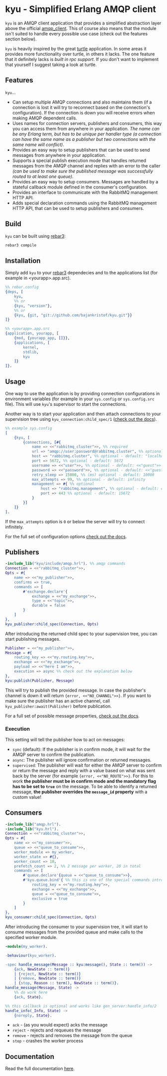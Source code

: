 # kyu - Simplified Erlang AMQP client

`kyu` is an AMQP client application that provides a simplified abstraction layer above the official [amqp_client](https://github.com/rabbitmq/rabbitmq-erlang-client). This of course also means that the module isn't suited to handle every possible use case (check out the features section below). 

`kyu` is heavily inspired by the great [turtle](https://github.com/shopgun/turtle) application. In some areas it provides more functionality over turtle, in others it lacks. The one feature that it definitely lacks is _built in rpc support_. If you don't want to implement that yourself I suggest taking a look at turtle.

## Features
`kyu`...
 - Can setup multiple AMQP connections and also maintains them (if a connection is lost it will try to reconnect based on the connection's configuration). If the connection is down you will receive errors when making AMQP dependent calls.
 - Uses names for connection servers, publishers and consumers, this way you can access them from anywhere in your application. _The name can be any Erlang term, but has to be unique per handler type (a connection can have the same name as a publisher but two connections with the same name will conflict)_.
 - Provides an easy way to setup publishers that can be used to send messages from anywhere in your application. 
 - Supports a special publish execution mode that handles returned messages from the AMQP channel and replies with an error to the caller _(can be used to make sure the published message was successfully routed to at least one queue)_.
 - Provides an easy way to setup consumers. Messages are handled by a stateful callback module defined in the consumer's configuration.
 - Provides an interface to communicate with the RabbitMQ management HTTP API. 
 - Adds special declaration commands using the RabbitMQ management HTTP API, that can be used to setup publishers and consumers.

## Build
`kyu` can be built using [rebar3](https://www.rebar3.org/):
```sh
rebar3 compile
```

## Installation
Simply add `kyu` to your [rebar3](https://www.rebar3.org/) dependecies and to the applications list (for example in \<yourapp\>.app.src).
```erlang
%% rebar.config
{deps, [
    kyu,
    %% or
    {kyu, "version"},
    %% or
    {kyu, {git, "git://github.com/bajankristof/kyu.git"}}
]}
```
```erlang
%% <yourapp>.app.src
{application, yourapp, [
    {mod, {yourapp_app, []}},
    {applications, [
        kernel,
        stdlib,
        kyu
    ]}
]}.
```

## Usage
One way to use the application is by providing connection configurations in environment variables (for example in your `sys.config` or `sys.config.src` file). This will use `kyu`'s supervisor to start the connections. 

Another way is to start your application and then attach connections to your supervision tree using `kyu_connection:child_spec/1` ([check out the docs](https://github.com/bajankristof/kyu/blob/master/doc/kyu_connection.md#child_spec-1)).

```erlang
%% example sys.config
[
    {kyu, [
        {connections, [#{
            name => <<"rabbitmq_cluster">>, %% required
            url => "amqp://user:password@rabbitmq.cluster", %% optional
            host => "rabbitmq.cluster", %% optional - default: "localhost"
            port => 5672, %% optional - default: 5672
            username => <<"user">>, %% optional - default: <<"guest">>
            password => <<"password">>, %% optional - default: <<"guest">>
            retry_sleep => 15000, %% (ms) optional - default: 10000
            max_attempts => 99, %% optional - default: infinity
            management => #{ %% optional
                host => "rabbitmq.management", %% optional - default: connection host
                port => 443 %% optional - default: 15672
            }
        }]
    ]}
].
```

If the `max_attempts` option is `0` or below the server will try to connect infinitely.

For the full set of configuration options [check out the docs](https://github.com/bajankristof/kyu/blob/master/doc/kyu_connection.md#types).

## Publishers
```erlang
-include_lib("kyu/include/amqp.hrl"). %% amqp commands
Connection = <<"rabbitmq_cluster">>,
Opts = #{
    name => <<"my_publisher">>,
    confirms => true,
    commands => [
        #'exchange.declare'{
            exchange = <<"my_exchange">>,
            type = <<"topic">>,
            durable = false
        }
    ]
},
kyu_publisher:child_spec(Connection, Opts)
```
After introducing the returned child spec to your supervision tree, you can start publishing messages. 
```erlang
Publisher = <<"my_publisher">>,
Message = #{
    routing_key => <<"my.routing.key">>,
    exchange => <<"my_exchange">>,
    payload => <<"here I am">>,
    execution => async %% check out the explanation below
},
kyu:publish(Publisher, Message)
```
This will try to publish the provided message. In case the publisher's channel is down it will return `{error, <<"NO_CHANNEL">>}`. If you want to make sure the publisher has an active channel, call `kyu_publisher:await(Publisher)` before publication.

For a full set of possible message properties, [check out the docs](https://github.com/bajankristof/kyu/blob/master/doc/kyu.md#types).

### Execution
This setting will tell the publisher how to act on messages:

 - `sync` (default): If the publisher is in confirm mode, it will wait for the AMQP server to confirm the publication.
 - `async`: The publisher will ignore confirmation or returned messages.
 - `supervised`: The publisher will wait for either the AMQP server to confirm or return the message and reply with a value based on what was sent back by the server (for example `{error, <<"NO_ROUTE">>}`. For this to work **the publisher must be in confirm mode and the mandatory flag has to be set to `true`** on the message. To be able to identify a returned message, **the publisher overrides the `message_id` property** with a custom value!

## Consumers
```erlang
-include_lib("amqp.hrl").
-include_lib("kyu.hrl").
Connection = <<"rabbitmq_cluster">>,
Opts = #{
    name => <<"my_consumer">>,
    queue => <<"queue_to_consume">>,
    worker_module => my_worker,
    worker_state => #{},
    worker_count => 10,
    prefetch_count => 2, %% 2 message per worker, 20 in total
    commands => [
        #'queue.declare'{queue = <<"queue_to_consume">>},
        #'kyu.queue.bind'{ %% this is one of the special commands introduced by kyu
            routing_key = <<"my.routing.key">>,
            exchange = <<"my_exchange">>,
            queue = <<"queue_to_consume">>,
            exclusive = true
        }
    ]
},
kyu_consumer:child_spec(Connection, Opts)
```
After introducing the consumer to your supervision tree, it will start to consume messages from the provided queue and make calls to the specified worker module.
```erlang
-module(my_worker).

-behaviour(kyu_worker).

-spec handle_message(Message :: kyu:message(), State :: term()) ->
    {ack, NewState :: term()}
    | {reject, NewState :: term()}
    | {remove, NewState :: term()}
    | {stop, Reason :: term(), NewState :: term()}.
handle_message(Message, State) ->
    %% do work here
    {ack, State}.

%% this callback is optional and works like gen_server:handle_info/2
handle_info(_Info, State) ->
    {noreply, State}.
```

 - `ack` - (as you would expect) acks the message
 - `reject` - rejects and requeues the message
 - `remove` - rejects and removes the message from the queue
 - `stop` - crashes the worker process

## Documentation
Read the full documentation [here](https://github.com/bajankristof/kyu/blob/master/doc/README.md).
